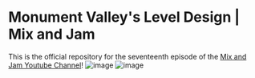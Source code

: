 # Monument Valley's Level Design | Mix and Jam

This is the official repository for the seventeenth episode of the [Mix and Jam Youtube Channel](https://www.youtube.com/c/MixAndJam)!
![image](https://github.com/user-attachments/assets/28c34dc5-35a2-4f67-a5e2-5fdcb3bca11f)
![image](https://github.com/user-attachments/assets/fbde6018-7136-41d0-a9ae-19beb8e34fde)
